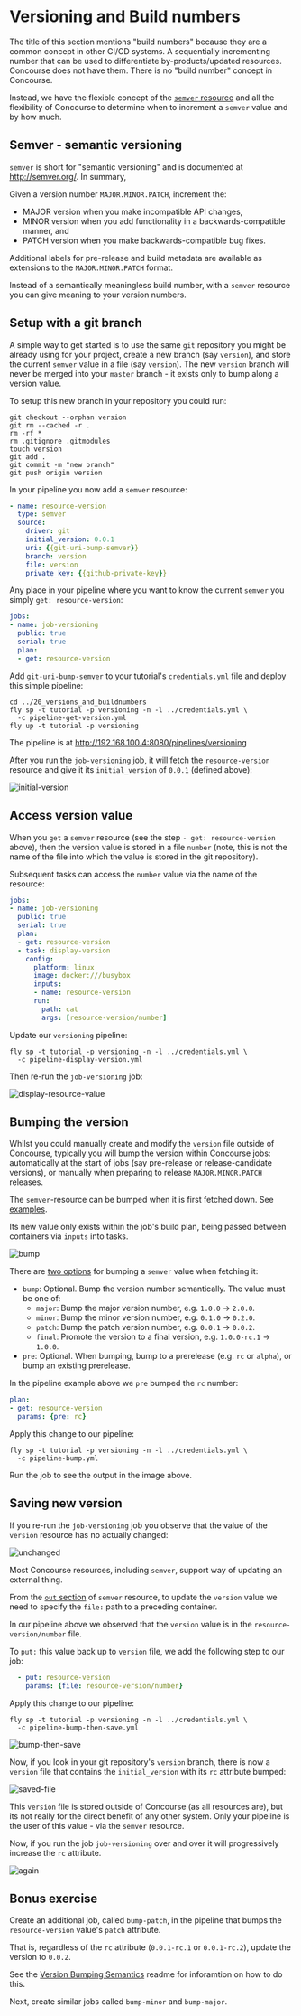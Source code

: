 # Versioning and Build numbers

The title of this section mentions "build numbers" because they are a common concept in other CI/CD systems. A sequentially incrementing number that can be used to differentiate by-products/updated resources. Concourse does not have them. There is no "build number" concept in Concourse.

Instead, we have the flexible concept of the [`semver` resource](https://github.com/concourse/semver-resource#readme) and all the flexibility of Concourse to determine when to increment a `semver` value and by how much.

## Semver - semantic versioning

`semver` is short for "semantic versioning" and is documented at http://semver.org/. In summary,

Given a version number `MAJOR.MINOR.PATCH`, increment the:

* MAJOR version when you make incompatible API changes,
* MINOR version when you add functionality in a backwards-compatible manner, and
* PATCH version when you make backwards-compatible bug fixes.

Additional labels for pre-release and build metadata are available as extensions to the `MAJOR.MINOR.PATCH` format.

Instead of a semantically meaningless build number, with a `semver` resource you can give meaning to your version numbers.

## Setup with a git branch

A simple way to get started is to use the same `git` repository you might be already using for your project, create a new branch (say `version`), and store the current `semver` value in a file (say `version`). The new `version` branch will never be merged into your `master` branch - it exists only to bump along a version value.

To setup this new branch in your repository you could run:

```
git checkout --orphan version
git rm --cached -r .
rm -rf *
rm .gitignore .gitmodules
touch version
git add .
git commit -m "new branch"
git push origin version
```

In your pipeline you now add a `semver` resource:

```yaml
- name: resource-version
  type: semver
  source:
    driver: git
    initial_version: 0.0.1
    uri: {{git-uri-bump-semver}}
    branch: version
    file: version
    private_key: {{github-private-key}}    
```

Any place in your pipeline where you want to know the current `semver` you simply `get: resource-version`:

```yaml
jobs:
- name: job-versioning
  public: true
  serial: true
  plan:
  - get: resource-version
```

Add `git-uri-bump-semver` to your tutorial's `credentials.yml` file and deploy this simple pipeline:

```
cd ../20_versions_and_buildnumbers
fly sp -t tutorial -p versioning -n -l ../credentials.yml \
  -c pipeline-get-version.yml
fly up -t tutorial -p versioning
```

The pipeline is at http://192.168.100.4:8080/pipelines/versioning

After you run the `job-versioning` job, it will fetch the `resource-version` resource and give it its `initial_version` of `0.0.1` (defined above):

![initial-version](http://cl.ly/2i0j2K2W2Q0M/download/Image%202016-03-01%20at%2011.32.09%20am.png)

## Access version value

When you `get` a `semver` resource (see the step `- get: resource-version` above), then the version value is stored in a file `number` (note, this is not the name of the file into which the value is stored in the git repository).

Subsequent tasks can access the `number` value via the name of the resource:

```yaml
jobs:
- name: job-versioning
  public: true
  serial: true
  plan:
  - get: resource-version
  - task: display-version
    config:
      platform: linux
      image: docker:///busybox
      inputs:
      - name: resource-version
      run:
        path: cat
        args: [resource-version/number]
```

Update our `versioning` pipeline:

```
fly sp -t tutorial -p versioning -n -l ../credentials.yml \
  -c pipeline-display-version.yml
```

Then re-run the `job-versioning` job:

![display-resource-value](http://cl.ly/3a1y3J3v2K3P/download/Image%202016-03-01%20at%2011.49.28%20am.png)

## Bumping the version

Whilst you could manually create and modify the `version` file outside of Concourse, typically you will bump the version within Concourse jobs: automatically at the start of jobs (say pre-release or release-candidate versions), or manually when preparing to release `MAJOR.MINOR.PATCH` releases.

The `semver`-resource can be bumped when it is first fetched down. See [examples](https://github.com/concourse/semver-resource#example).

Its new value only exists within the job's build plan, being passed between containers via `inputs` into tasks.

![bump](http://cl.ly/2b0o3Y3Y3A2E/download/Image%202016-03-01%20at%201.02.34%20pm.png)

There are [two options](https://github.com/concourse/semver-resource#version-bumping-semantics) for bumping a `semver` value when fetching it:

* `bump`: Optional. Bump the version number semantically. The value must be one of:
  * `major`: Bump the major version number, e.g. `1.0.0` -> `2.0.0`.
  * `minor`: Bump the minor version number, e.g. `0.1.0` -> `0.2.0`.
  * `patch`: Bump the patch version number, e.g. `0.0.1` -> `0.0.2`.
  * `final`: Promote the version to a final version, e.g. `1.0.0-rc.1` -> `1.0.0`.
* `pre`: Optional. When bumping, bump to a prerelease (e.g. `rc` or `alpha`), or bump an existing prerelease.

In the pipeline example above we `pre` bumped the `rc` number:

```yaml
plan:
- get: resource-version
  params: {pre: rc}
```

Apply this change to our pipeline:

```
fly sp -t tutorial -p versioning -n -l ../credentials.yml \
  -c pipeline-bump.yml
```

Run the job to see the output in the image above.

## Saving new version

If you re-run the `job-versioning` job you observe that the value of the `version` resource has no actually changed:

![unchanged](http://cl.ly/3E363z3i1c0v/download/Image%202016-03-01%20at%201.06.49%20pm.png)

Most Concourse resources, including `semver`, support way of updating an external thing.

From the [`out` section](https://github.com/concourse/semver-resource#out-set-the-version-or-bump-the-current-one) of `semver` resource, to update the `version` value we need to specify the `file:` path to a preceding container.

In our pipeline above we observed that the `version` value is in the `resource-version/number` file.

To `put:` this value back up to `version` file, we add the following step to our job:

```yaml
  - put: resource-version
    params: {file: resource-version/number}
```

Apply this change to our pipeline:

```
fly sp -t tutorial -p versioning -n -l ../credentials.yml \
  -c pipeline-bump-then-save.yml
```

![bump-then-save](http://cl.ly/0G2x2n2W3q3y/download/Image%202016-03-01%20at%201.17.10%20pm.png)

Now, if you look in your git repository's `version` branch, there is now a `version` file that contains the `initial_version` with its `rc` attribute bumped:

![saved-file](http://cl.ly/2T0f3F1V3T0z/download/Image%202016-03-01%20at%201.19.43%20pm.png)

This `version` file is stored outside of Concourse (as all resources are), but its not really for the direct benefit of any other system. Only your pipeline is the user of this value - via the `semver` resource.

Now, if you run the job `job-versioning` over and over it will progressively increase the `rc` attribute.

![again](http://cl.ly/27460R2F3i3Z/download/Image%202016-03-01%20at%201.32.54%20pm.png)

## Bonus exercise

Create an additional job, called `bump-patch`, in the pipeline that bumps the `resource-version` value's `patch` attribute.

That is, regardless of the `rc` attribute (`0.0.1-rc.1` or `0.0.1-rc.2`), update the version to `0.0.2`.

See the [Version Bumping Semantics](https://github.com/concourse/semver-resource#version-bumping-semantics) readme for inforamtion on how to do this.

Next, create similar jobs called `bump-minor` and `bump-major`.
